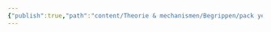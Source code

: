 ```yaml
---
{"publish":true,"path":"content/Theorie & mechanismen/Begrippen/pack years.md","permalink":"/content/theorie-and-mechanismen/begrippen/pack-years/","title":"pack years","draft":true,"tags":["draft"]}
---
```



